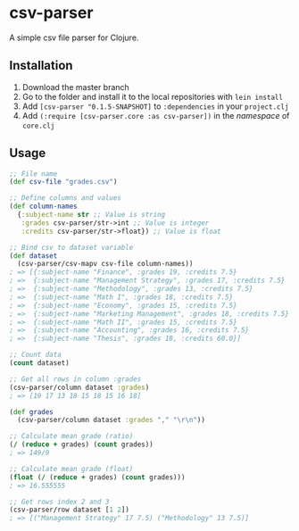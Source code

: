 # csv-parser

A simple csv file parser for Clojure.

## Installation

1. Download the master branch
2. Go to the folder and install it to the local repositories with `lein install`
3. Add `[csv-parser "0.1.5-SNAPSHOT]` to `:dependencies` in your `project.clj`
4. Add `(:require [csv-parser.core :as csv-parser])` in the _namespace_ of `core.clj`

## Usage
``` clojure
;; File name
(def csv-file "grades.csv")

;; Define columns and values
(def column-names
  {:subject-name str ;; Value is string
   :grades csv-parser/str->int ;; Value is integer
   :credits csv-parser/str->float}) ;; Value is float

;; Bind csv to dataset variable
(def dataset
  (csv-parser/csv-mapv csv-file column-names))
; => [{:subject-name "Finance", :grades 19, :credits 7.5}
; =>  {:subject-name "Management Strategy", :grades 17, :credits 7.5}
; =>  {:subject-name "Methodology", :grades 13, :credits 7.5}
; =>  {:subject-name "Math I", :grades 18, :credits 7.5}
; =>  {:subject-name "Economy", :grades 15, :credits 7.5}
; =>  {:subject-name "Marketing Management", :grades 18, :credits 7.5}
; =>  {:subject-name "Math II", :grades 15, :credits 7.5}
; =>  {:subject-name "Accounting", :grades 16, :credits 7.5}
; =>  {:subject-name "Thesis", :grades 18, :credits 60.0}]

;; Count data
(count dataset)

;; Get all rows in column :grades
(csv-parser/column dataset :grades)
; => [19 17 13 18 15 18 15 16 18]

(def grades
  (csv-parser/column dataset :grades "," "\r\n"))

;; Calculate mean grade (ratio)
(/ (reduce + grades) (count grades))
; => 149/9

;; Calculate mean grade (float)
(float (/ (reduce + grades) (count grades)))
; => 16.555555

;; Get rows index 2 and 3
(csv-parser/row dataset [1 2])
; => [("Management Strategy" 17 7.5) ("Methodology" 13 7.5)]
```

